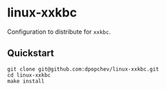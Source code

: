 # linux-xxkbc

Configuration to distribute for `xxkbc`.

## Quickstart

```
git clone git@github.com:dpopchev/linux-xxkbc.git
cd linux-xxkbc
make install
```
